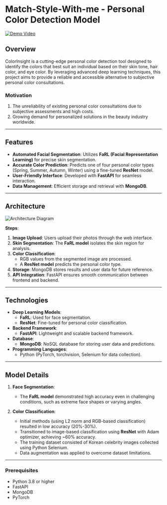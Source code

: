 
# Match-Style-With-me - Personal Color Detection Model  

[![Demo Video](https://img.shields.io/badge/Watch-Demo-blue)](https://user-images.githubusercontent.com/86555104/226335673-e7cb3db0-7128-4fcb-9c9e-3c397ecd22f1.mp4)

## Overview  

ColorInsight is a cutting-edge personal color detection tool designed to identify the colors that best suit an individual based on their skin tone, hair color, and eye color. By leveraging advanced deep learning techniques, this project aims to provide a reliable and accessible alternative to subjective personal color consultations.

### Motivation  
1. The unreliability of existing personal color consultations due to subjective assessments and high costs.  
2. Growing demand for personalized solutions in the beauty industry worldwide.  

---

## Features  

- **Automated Facial Segmentation**: Utilizes **FaRL (Facial Representation Learning)** for precise skin segmentation.  
- **Accurate Color Prediction**: Predicts one of four personal color types (Spring, Summer, Autumn, Winter) using a fine-tuned **ResNet** model.  
- **User-Friendly Interface**: Developed with **FastAPI** for seamless interaction.  
- **Data Management**: Efficient storage and retrieval with **MongoDB**.  

---

## Architecture  
![Architecture Diagram](https://raw.githubusercontent.com/your-username/your-repo/main/docs/images/architecture-diagram.png)

 

**Steps**:  
1. **Image Upload**: Users upload their photos through the web interface.  
2. **Skin Segmentation**: The **FaRL model** isolates the skin region for analysis.  
3. **Color Classification**:  
   - RGB values from the segmented image are processed.  
   - A **ResNet model** predicts the personal color type.  
4. **Storage**: MongoDB stores results and user data for future reference.  
5. **API Integration**: FastAPI ensures smooth communication between frontend and backend.  

---

## Technologies  

- **Deep Learning Models**:  
  - **FaRL**: Used for face segmentation.  
  - **ResNet**: Fine-tuned for personal color classification.  
- **Backend Framework**:  
  - **FastAPI**: Lightweight and scalable backend framework.  
- **Database**:  
  - **MongoDB**: NoSQL database for storing user data and predictions.  
- **Programming Languages**:  
  - Python (PyTorch, torchvision, Selenium for data collection).  

---


## Model Details  

1. **Face Segmentation**:  
   - The **FaRL model** demonstrated high accuracy even in challenging conditions, such as extreme face shapes or varying angles.  

2. **Color Classification**:  
   - Initial methods (using L2 norm and RGB-based classification) resulted in low accuracy (20%-30%).  
   - Transitioned to image-based classification using **ResNet** with Adam optimizer, achieving ~60% accuracy.  
   - The training dataset consisted of Korean celebrity images collected using Python Selenium.  
   - Data augmentation was applied to overcome dataset limitations.  

---
### Prerequisites  
- Python 3.8 or higher  
- FastAPI  
- MongoDB  
- PyTorch  


